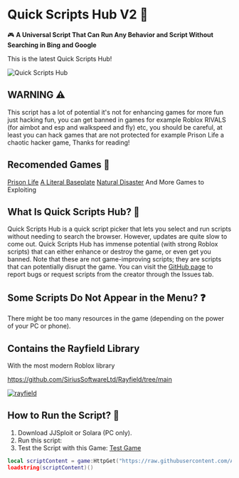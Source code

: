 # Quick Scripts Hub V2 📌

🎮 **A Universal Script That Can Run Any Behavior and Script Without Searching in Bing and Google**

This is the latest Quick Scripts Hub!

![Quick Scripts Hub](https://raw.githubusercontent.com/AndresDev859674/Quick-Scripts-Hub-V2/refs/heads/main/game.png)

## WARNING ⚠️

This script has a lot of potential it's not for enhancing games for more fun just hacking fun, you can get banned in games for example Roblox RIVALS (for aimbot and esp and walkspeed and fly) etc, you should be careful, at least you can hack games that are not protected for example Prison Life a chaotic hacker game, Thanks for reading!

## Recomended Games 🚀

[Prison Life](https://www.roblox.com/es/games/155615604/Prison-Life) [A Literal Baseplate](https://www.roblox.com/es/games/4483381587/a-literal-baseplate) [Natural Disaster](https://www.roblox.com/es/games/189707/Natural-Disaster-Survival) And More Games to Exploiting

## What Is Quick Scripts Hub? 🤔

Quick Scripts Hub is a quick script picker that lets you select and run scripts without needing to search the browser. However, updates are quite slow to come out. Quick Scripts Hub has immense potential (with strong Roblox scripts) that can either enhance or destroy the game, or even get you banned. Note that these are not game-improving scripts; they are scripts that can potentially disrupt the game. You can visit the [GitHub page](https://github.com/AndresDev859674/Quick-Scripts-Hub-V2) to report bugs or request scripts from the creator through the Issues tab.

## Some Scripts Do Not Appear in the Menu? ❓

There might be too many resources in the game (depending on the power of your PC or phone).

## Contains the Rayfield Library

With the most modern Roblox library

https://github.com/SiriusSoftwareLtd/Rayfield/tree/main

[![rayfield](https://user-images.githubusercontent.com/77512805/197843157-3485a6e4-7b18-4372-8277-f3a2e7bd0317.png)](https://sirius.menu/discord)

## How to Run the Script? 🚀

1. Download JJSploit or Solara (PC only).
2. Run this script:
3. Test the Script with this Game: [Test Game](https://www.roblox.com/es/games/4483381587/a-literal-baseplate)

```lua
local scriptContent = game:HttpGet("https://raw.githubusercontent.com/AndresDev859674/Quick-Scripts-Hub-V2/main/execute.lua")
loadstring(scriptContent)()

